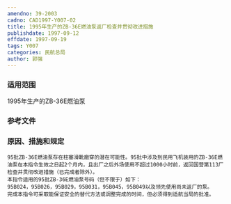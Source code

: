 ```yaml
---
amendno: 39-2003  
cadno: CAD1997-Y007-02  
title: 1995年生产的ZB-36E燃油泵返厂检查并贯彻改进措施  
publishdate: 1997-09-12  
effdate: 1997-09-19  
tags: Y007  
categories: 民航总局  
author: 郭强  
---
```

  
### 适用范围  
1995年生产的ZB-36E燃油泵  
  
<!--more-->  
### 参考文件  
  
### 原因、措施和规定  
    95批ZB-36E燃油泵存在柱塞滑靴磨穿的潜在可能性。95批中涉及到民用飞机装用的ZB-36E燃油泵在本指令生效之日起2个月内，且出厂之后外场使用不超过1000小时前，返回国营第113厂检查并贯彻改进措施（已完成者除外）。  
    本指令适用的95批ZB-36E燃油泵号码（但不限于）如下：  
    95B024，95B026，95B029，95B031，95B045，95B049以及领先使用尚未返厂的泵。  
    完成本指令可采取能保证安全的替代方法或调整完成的时间，但必须得到适航当局的批准。  
